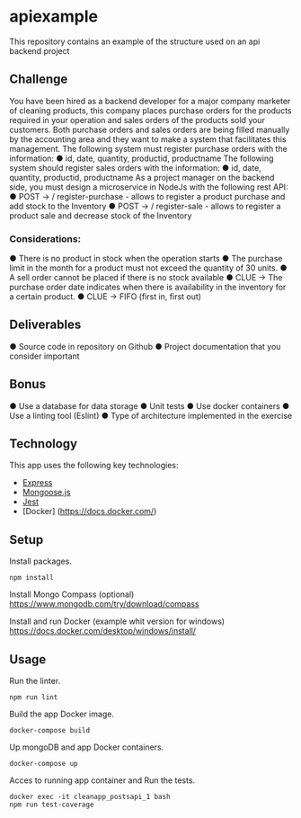 # apiexample
This repository contains an example of the structure used on an api backend project

## Challenge

You have been hired as a backend developer for a major company
marketer of cleaning products, this company places purchase orders for the
products required in your operation and sales orders of the products sold your
customers. Both purchase orders and sales orders are being filled
manually by the accounting area and they want to make a system that facilitates this management.
The following system must register purchase orders with the information:
● id, date, quantity, productid, productname
The following system should register sales orders with the information:
● id, date, quantity, productid, productname
As a project manager on the backend side, you must design a microservice in
NodeJs with the following rest API:
● POST -> / register-purchase - allows to register a product purchase and add stock to the
Inventory
● POST -> / register-sale - allows to register a product sale and decrease stock of the
Inventory

### Considerations:
● There is no product in stock when the operation starts
● The purchase limit in the month for a product must not exceed the quantity of 30
units.
● A sell order cannot be placed if there is no stock available
● CLUE -> The purchase order date indicates when there is availability in the
inventory for a certain product.
● CLUE -> FIFO (first in, first out)

## Deliverables
● Source code in repository on Github
● Project documentation that you consider important
## Bonus
● Use a database for data storage
● Unit tests
● Use docker containers
● Use a linting tool (Eslint)
● Type of architecture implemented in the exercise

## Technology

This app uses the following key technologies:

- [Express](https://expressjs.com/)
- [Mongoose.js](https://mongoosejs.com/)
- [Jest](https://jestjs.io/)
- [Docker] (https://docs.docker.com/)


## Setup

Install packages.
```shell script
npm install
```

Install Mongo Compass (optional) https://www.mongodb.com/try/download/compass

Install and run Docker (example whit version for windows) https://docs.docker.com/desktop/windows/install/


## Usage

Run the linter.
```shell script
npm run lint
```

Build the app Docker image.
```shell script
docker-compose build
```

Up mongoDB and app Docker containers.
```shell script
docker-compose up
```

Acces to running app container and Run the tests.
```shell script
docker exec -it cleanapp_postsapi_1 bash
npm run test-coverage
```

